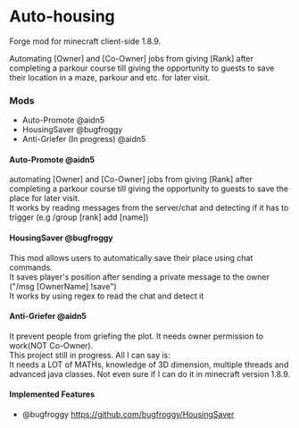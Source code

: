 # Auto-housing
Forge mod for minecraft client-side 1.8.9.

Automating [Owner] and [Co-Owner] jobs from giving [Rank] after completing a parkour course till giving the opportunity to guests to save their location in a maze, parkour and etc. for later visit.  
  
### Mods  
- Auto-Promote @aidn5  
- HousingSaver @bugfroggy  
- Anti-Griefer (In progress) @aidn5  
 
#### Auto-Promote @aidn5  
automating [Owner] and [Co-Owner] jobs from giving [Rank] after completing a parkour course till giving the opportunity to guests to save the place for later visit.  
It works by reading messages from the server/chat and detecting if it has to trigger (e.g /group [rank] add [name])  
 
#### HousingSaver @bugfroggy  
This mod allows users to automatically save their place using chat commands.  
It saves player's position after sending a private message to the owner ("/msg [OwnerName] !save")  
It works by using regex to read the chat and detect it  
 
#### Anti-Griefer @aidn5  
It prevent people from griefing the plot. It needs owner permission to work(NOT Co-Owner).  
This project still in progress. All I can say is:  
It needs a LOT of MATHs, knowledge of 3D dimension, multiple threads and advanced java classes. Not even sure if I can do it in minecraft version 1.8.9.  
  
#### Implemented Features  
- @bugfroggy https://github.com/bugfroggy/HousingSaver  


